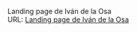 Landing page de Iván de la Osa  
URL: [Landing page de Iván de la Osa](https://ivandaw-web.github.io/LandingPage/index.html)
